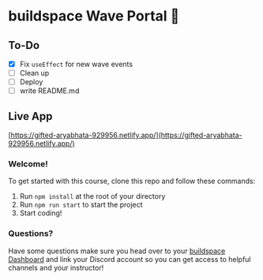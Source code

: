 # buildspace Wave Portal 👋 

## To-Do
- [x] Fix `useEffect` for new wave events
- [ ] Clean up
- [ ] Deploy
- [ ] write README.md

## Live App
[https://gifted-aryabhata-929956.netlify.app/](https://gifted-aryabhata-929956.netlify.app/)

### **Welcome!**
To get started with this course, clone this repo and follow these commands:

1. Run `npm install` at the root of your directory
2. Run `npm run start` to start the project
3. Start coding!

### **Questions?**
Have some questions make sure you head over to your [buildspace Dashboard](https://app.buildspace.so/courses/CO02cf0f1c-f996-4f50-9669-cf945ca3fb0b) and link your Discord account so you can get access to helpful channels and your instructor!


